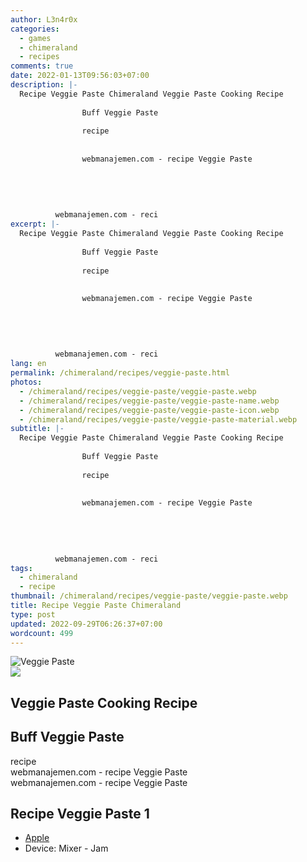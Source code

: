 ```yaml
---
author: L3n4r0x
categories:
  - games
  - chimeraland
  - recipes
comments: true
date: 2022-01-13T09:56:03+07:00
description: |-
  Recipe Veggie Paste Chimeraland Veggie Paste Cooking Recipe
                
                Buff Veggie Paste
                
                recipe
              
              
                webmanajemen.com - recipe Veggie Paste
              
            
          
        
        
          webmanajemen.com - reci
excerpt: |-
  Recipe Veggie Paste Chimeraland Veggie Paste Cooking Recipe
                
                Buff Veggie Paste
                
                recipe
              
              
                webmanajemen.com - recipe Veggie Paste
              
            
          
        
        
          webmanajemen.com - reci
lang: en
permalink: /chimeraland/recipes/veggie-paste.html
photos:
  - /chimeraland/recipes/veggie-paste/veggie-paste.webp
  - /chimeraland/recipes/veggie-paste/veggie-paste-name.webp
  - /chimeraland/recipes/veggie-paste/veggie-paste-icon.webp
  - /chimeraland/recipes/veggie-paste/veggie-paste-material.webp
subtitle: |-
  Recipe Veggie Paste Chimeraland Veggie Paste Cooking Recipe
                
                Buff Veggie Paste
                
                recipe
              
              
                webmanajemen.com - recipe Veggie Paste
              
            
          
        
        
          webmanajemen.com - reci
tags:
  - chimeraland
  - recipe
thumbnail: /chimeraland/recipes/veggie-paste/veggie-paste.webp
title: Recipe Veggie Paste Chimeraland
type: post
updated: 2022-09-29T06:26:37+07:00
wordcount: 499
---
```


<link
  rel="stylesheet"
  href="https://rawcdn.githack.com/dimaslanjaka/Web-Manajemen/870a349/css/bootstrap-5-3-0-alpha3-wrapper.css"
/>
<section id="bootstrap-wrapper">
  <div data-bs-theme="dark">
    <div class="card mb-2">
      <div class="card-body">
        <div class="row g-0">
          <div class="col-sm-4 position-relative mb-2">
            <img
              src="https://www.webmanajemen.com/chimeraland/recipes/veggie-paste/veggie-paste-material.webp"
              class="card-img fit-cover w-100 h-100"
              alt="Veggie Paste"
              data-fancybox="true"
            />
          </div>
          <div class="col-sm-8 mb-2">
            <div class="card-body">
              <div class="d-flex flex-row align-items-center mb-3">
                <img
                  class="d-inline-block me-2"
                  src="https://www.webmanajemen.com/chimeraland/recipes/veggie-paste/veggie-paste-icon.webp"
                  width="auto"
                  height="auto"
                  style="vertical-align: middle"
                />
                <h2 class="fs-5">Veggie Paste Cooking Recipe</h2>
              </div>
              <h2 class="card-title fs-5">Buff Veggie Paste</h2>
              <div class="card-text"><ul></ul></div>
              <span class="badge rounded-pill">recipe</span>
            </div>
            <div class="card-footer text-end text-muted mt-auto">
              webmanajemen.com - recipe Veggie Paste
            </div>
          </div>
        </div>
      </div>
      <div class="card-footer text-end text-muted">
        webmanajemen.com - recipe Veggie Paste
      </div>
    </div>
    <div class="row mb-2">
      <div class="col-12 col-lg-6 recipe-item mb-2">
        <div class="card">
          <div class="card-body">
            <h2 class="card-title fs-5">Recipe Veggie Paste 1</h2>
            <div class="card-text">
              <ul>
                <li>
                  <a
                    class="text-decoration-none text-primary"
                    href="/chimeraland/materials/apple.html"
                    >Apple</a
                  >
                </li>
                <li>Device: Mixer - Jam</li>
              </ul>
            </div>
          </div>
        </div>
      </div>
    </div>
  </div>
</section>
